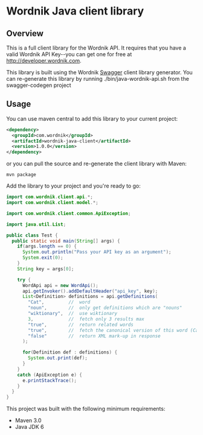 # Wordnik Java client library

## Overview
This is a full client library for the Wordnik API.  It requires that you have a valid Wordnik API Key--you
can get one for free at http://developer.wordnik.com.

This library is built using the Wordnik [Swagger](http://swagger.wordnik.com) client library generator.  You
can re-generate this library by running ./bin/java-wordnik-api.sh from the swagger-codegen project

## Usage
You can use maven central to add this library to your current project:

```xml
<dependency>
  <groupId>com.wordnik</groupId>
  <artifactId>wordnik-java-client</artifactId>
  <version>1.0.0</version>
</dependency>
```
or you can pull the source and re-generate the client library with Maven:

```
mvn package
```

Add the library to your project and you're ready to go:

```java
import com.wordnik.client.api.*;
import com.wordnik.client.model.*;

import com.wordnik.client.common.ApiException;

import java.util.List;

public class Test {
  public static void main(String[] args) {
    if(args.length == 0) {
      System.out.println("Pass your API key as an argument");
      System.exit(0);
    }
    String key = args[0];

    try {
      WordApi api = new WordApi();
      api.getInvoker().addDefaultHeader("api_key", key);
      List<Definition> definitions = api.getDefinitions(
        "Cat",         //  word
        "noun",        //  only get definitions which are "nouns"
        "wiktionary",  //  use wiktionary
        3,             //  fetch only 3 results max
        "true",        //  return related words
        "true",        //  fetch the canonical version of this word (Cat => cat)
        "false"        //  return XML mark-up in response
      );

      for(Definition def : definitions) {
        System.out.print(def);
      }
    }
    catch (ApiException e) {
      e.printStackTrace();
    }
  }  
}
```


This project was built with the following minimum requirements:

* Maven 3.0
* Java JDK 6